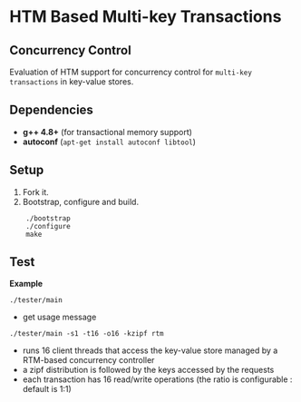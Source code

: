 # HTM Based Multi-key Transactions 

## Concurrency Control

Evaluation of HTM support for concurrency control for `multi-key transactions` in key-value stores.

## Dependencies

- **g++ 4.8+** (for transactional memory support)
- **autoconf** (`apt-get install autoconf libtool`) 

## Setup
        
1. Fork it.        
2. Bootstrap, configure and build.
                                  
```
    ./bootstrap
    ./configure
    make
```

## Test

**Example**    

```
./tester/main 
```
- get usage message

```
./tester/main -s1 -t16 -o16 -kzipf rtm
```
- runs 16 client threads that access the key-value store managed by a RTM-based concurrency controller
- a zipf distribution is followed by the keys accessed by the requests
- each transaction has 16 read/write operations (the ratio is configurable : default is 1:1)

